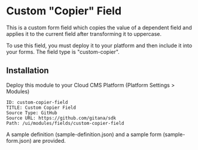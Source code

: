 Custom "Copier" Field
==================================================

This is a custom form field which copies the value of a dependent field and applies it to the current field after transforming it to uppercase.

To use this field, you must deploy it to your platform and then include it into your forms.
The field type is "custom-copier".

## Installation

Deploy this module to your Cloud CMS Platform (Platform Settings > Modules)

    ID: custom-copier-field
    TITLE: Custom Copier Field
    Source Type: GitHub
    Source URL: https://github.com/gitana/sdk
    Path: /ui/modules/fields/custom-copier-field

A sample definition (sample-definition.json) and a sample form (sample-form.json) are provided.

